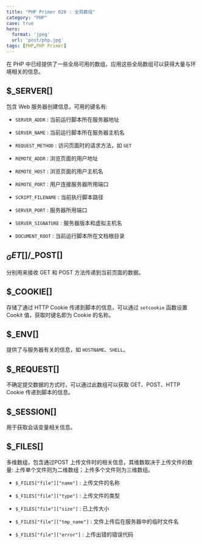 ```yaml
---
title: "PHP Primer 020 : 全局数组"
category: "PHP"
cave: true
hero:
  format: 'jpeg'
  url: 'post/php.jpg'
tags: [PHP,PHP Primer]
---
```

在 PHP 中已经提供了一些全局可用的数组，应用这些全局数组可以获得大量与环境相关的信息。

## $_SERVER[]

包含 Web 服务器创建信息，可用的键名有:

* `SERVER_ADDR` : 当前运行脚本所在服务器地址

* `SERVER_NAME` : 当前运行脚本所在服务器主机名

* `REQUEST_METHOD` : 访问页面时的请求方法，如 `GET`

* `REMOTE_ADDR` : 浏览页面的用户地址

* `REMOTE_HOST` : 浏览页面的用户主机名

* `REMOTE_PORT` : 用户连接服务器所用端口

* `SCRIPT_FILENAME` : 当前执行脚本路径

* `SERVER_PORT` : 服务器所用端口

* `SERVER_SIGNATURE` : 服务器版本和虚拟主机名

* `DOCUMENT_ROOT` : 当前运行脚本所在文档根目录

## $_GET[]/$_POST[]

分别用来接收 GET 和 POST 方法传递到当前页面的数据。

## $_COOKIE[]

存储了通过 HTTP Cookie 传递到脚本的信息，可以通过 `setcookie` 函数设置 Cookit 值，获取时键名即为 Cookie 的名称。

## $_ENV[]

提供了与服务器有关的信息，如 `HOSTNAME`、`SHELL`。

## $_REQUEST[]

不确定提交数据的方式时，可以通过此数组可以获取 GET、POST、HTTP Cookie 传递到脚本的信息。

## $_SESSION[]

用于获取会话变量相关信息。

## $_FILES[]

多维数组，包含通过POST 上传文件时的相关信息，其维数取决于上传文件的数量: 上传单个文件则为二维数组；上传多个文件则为三维数组。

* `$_FILES["file"]["name"]` : 上传文件的名称

* `$_FILES["file"]["type"]` : 上传文件的类型

* `$_FILES["file"]["size"]` : 已上传大小

* `$_FILES["file"]["tmp_name"]` : 文件上传后在服务器中的临时文件名

* `$_FILES["file"]["error"]` : 上传出错的错误代码







